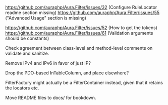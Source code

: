 https://github.com/auraphp/Aura.Filter/issues/32 (Configure RuleLocator readme section missing)
https://github.com/auraphp/Aura.Filter/issues/55 ("Advanced Usage" section is missing)

https://github.com/auraphp/Aura.Filter/issues/52 (How to get the tokens)
https://github.com/auraphp/Aura.Filter/issues/61 (Validation arguments should be constants)

Check agreement between class-level and method-level comments on validate and sanitize.

Remove IPv4 and IPv6 in favor of just IP?

Drop the PDO-based InTableColumn, and place elsewhere?

FilterFactory might actually be a FilterContainer instead, given that it retains
the locators etc.

Move README files to docs/ for bookdown.
